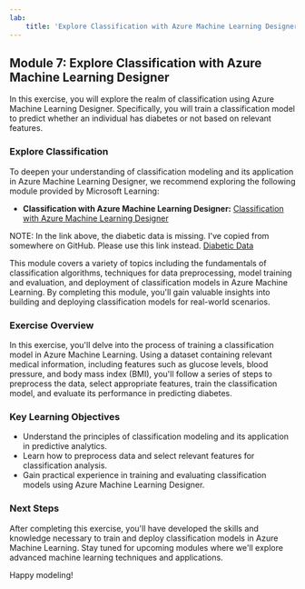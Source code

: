 ```yaml
---
lab:
    title: 'Explore Classification with Azure Machine Learning Designer'
---
```

## Module 7: Explore Classification with Azure Machine Learning Designer

In this exercise, you will explore the realm of classification using Azure Machine Learning Designer. Specifically, you will train a classification model to predict whether an individual has diabetes or not based on relevant features.

### Explore Classification 

To deepen your understanding of classification modeling and its application in Azure Machine Learning Designer, we recommend exploring the following module provided by Microsoft Learning:

- **Classification with Azure Machine Learning Designer:** [Classification with Azure Machine Learning Designer](https://microsoftlearning.github.io/AI-900-AIFundamentals/instructions/02b-create-classification-model.html)

NOTE: In the link above, the diabetic data is missing. I've copied from somewhere on GitHub. Please use this link instead.
[Diabetic Data](https://raw.githubusercontent.com/dvwl/ml-on-azure-course/main/data/diabetic_data.csv)

This module covers a variety of topics including the fundamentals of classification algorithms, techniques for data preprocessing, model training and evaluation, and deployment of classification models in Azure Machine Learning. By completing this module, you'll gain valuable insights into building and deploying classification models for real-world scenarios.

### Exercise Overview

In this exercise, you'll delve into the process of training a classification model in Azure Machine Learning. Using a dataset containing relevant medical information, including features such as glucose levels, blood pressure, and body mass index (BMI), you'll follow a series of steps to preprocess the data, select appropriate features, train the classification model, and evaluate its performance in predicting diabetes.

### Key Learning Objectives

- Understand the principles of classification modeling and its application in predictive analytics.
- Learn how to preprocess data and select relevant features for classification analysis.
- Gain practical experience in training and evaluating classification models using Azure Machine Learning Designer.

### Next Steps

After completing this exercise, you'll have developed the skills and knowledge necessary to train and deploy classification models in Azure Machine Learning. Stay tuned for upcoming modules where we'll explore advanced machine learning techniques and applications.

Happy modeling!
